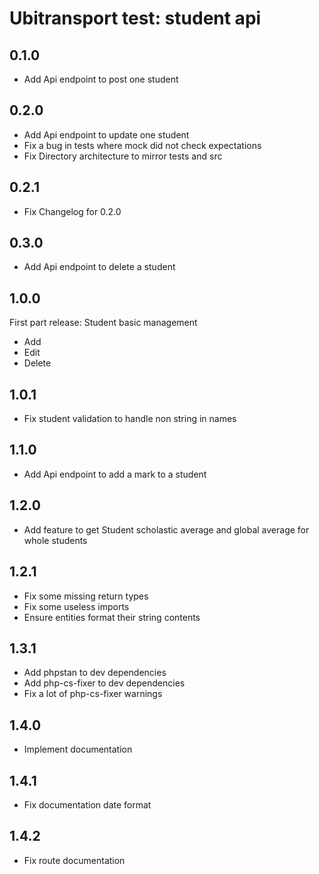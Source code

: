 Ubitransport test: student api
==

0.1.0
-

- Add Api endpoint to post one student 

0.2.0
-

- Add Api endpoint to update one student
- Fix a bug in tests where mock did not check expectations
- Fix Directory architecture to mirror tests and src

0.2.1
-

- Fix Changelog for 0.2.0

0.3.0
-

- Add Api endpoint to delete a student

1.0.0
-
First part release: Student basic management
- Add
- Edit
- Delete


1.0.1
--
- Fix student validation to handle non string in names

1.1.0
--
- Add Api endpoint to add a mark to a student

1.2.0
--
- Add feature to get Student scholastic average and global average for whole students

1.2.1
--
- Fix some missing return types
- Fix some useless imports
- Ensure entities format their string contents

1.3.1
--
- Add phpstan to dev dependencies
- Add php-cs-fixer to dev dependencies
- Fix a lot of php-cs-fixer warnings

1.4.0
--
- Implement documentation

1.4.1
--
- Fix documentation date format

1.4.2
--
- Fix route documentation
